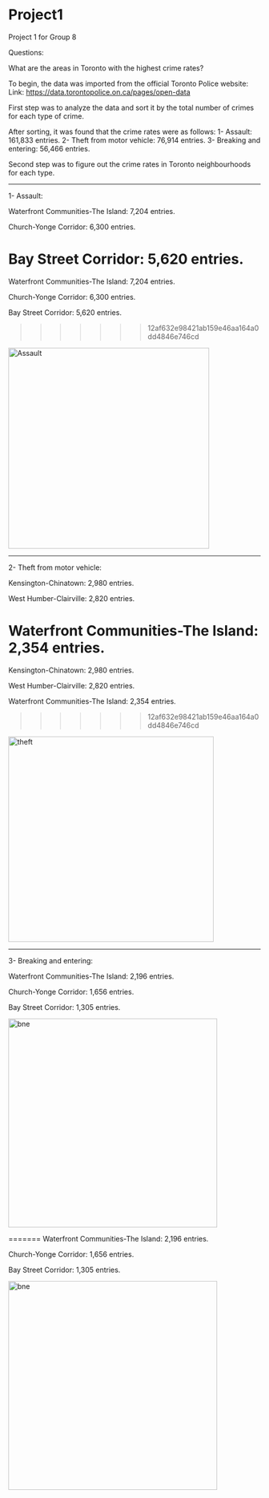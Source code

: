 # Project1
Project 1 for Group 8

Questions:

What are the areas in Toronto with the highest crime rates?

To begin, the data was imported from the official Toronto Police website:
Link: https://data.torontopolice.on.ca/pages/open-data

First step was to analyze the data and sort it by the total number of crimes for each type of crime.

After sorting, it was found that the crime rates were as follows:
1- Assault: 161,833 entries.
2- Theft from motor vehicle: 76,914 entries.
3- Breaking and entering: 56,466 entries.


Second step was to figure out the crime rates in Toronto neighbourhoods for each type.

___________________________________________________________________________________________

1- Assault:

Waterfront Communities-The Island:    7,204 entries.

Church-Yonge Corridor:    6,300 entries.

Bay Street Corridor:    5,620 entries.
=======
Waterfront Communities-The Island:	7,204 entries.

Church-Yonge Corridor:	6,300 entries.

Bay Street Corridor:	5,620 entries.
>>>>>>> 12af632e98421ab159e46aa164a0dd4846e746cd

<img width="401" alt="Assault" src="https://user-images.githubusercontent.com/117491346/217983320-155f2713-5d77-490d-902a-8dc693584676.png">

___________________________________________________________________________________________

2- Theft from motor vehicle:

Kensington-Chinatown:    2,980 entries.

West Humber-Clairville:    2,820 entries.

Waterfront Communities-The Island:    2,354 entries.
=======
Kensington-Chinatown:	2,980 entries.

West Humber-Clairville:	2,820 entries.

Waterfront Communities-The Island:	2,354 entries.
>>>>>>> 12af632e98421ab159e46aa164a0dd4846e746cd

<img width="410" alt="theft" src="https://user-images.githubusercontent.com/117491346/217983237-91604332-e3b4-41c8-8074-fd132b3b7eca.png">

___________________________________________________________________________________________

3- Breaking and entering:

Waterfront Communities-The Island:    2,196 entries.

Church-Yonge Corridor:    1,656 entries.

Bay Street Corridor:    1,305 entries.

<img width="417" alt="bne" src="https://user-images.githubusercontent.com/117491346/217983189-674d5dc7-197c-4f12-9db1-615f302b3c8c.png">

=======
Waterfront Communities-The Island:	2,196 entries.

Church-Yonge Corridor:	1,656 entries.

Bay Street Corridor:	1,305 entries.

<img width="417" alt="bne" src="https://user-images.githubusercontent.com/117491346/217983189-674d5dc7-197c-4f12-9db1-615f302b3c8c.png">

